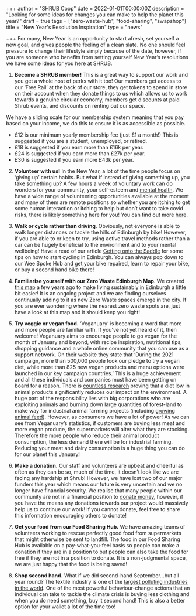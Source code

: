 +++
author = "SHRUB Coop"
date = 2022-01-01T00:00:00Z
description = "Looking for some ideas for changes you can make to help the planet this year?"
draft = true
tags = ["zero-waste-hub", "food-sharing", "swapshop"]
title = "New Year's Resolution Inspiration"
type = "news"

+++
For many, New Year is an opportunity to start afresh, set yourself a new goal, and gives people the feeling of a clean slate. No one should feel pressure to change their lifestyle simply because of the date, however, if you are someone who benefits from setting yourself New Year’s resolutions we have some ideas for you here at SHRUB.

1. **Become a SHRUB member!** This is a great way to support our work and you get a whole host of perks with it too! Our members get access to our ‘Free Rail’ at the back of our store, they get tokens to spend in store on their account when they donate things to us which allows us to work towards a genuine circular economy, members get discounts at paid Shrub events, and discounts on renting out our space.

We have a sliding scale for our membership system meaning that you pay based on your income, we do this to ensure it is as accessible as possible.

* £12 is our minimum yearly membership fee (just £1 a month!) This is suggested if you are a student, unemployed, or retired.
* £18 is suggested if you earn more than £16k per year.
* £24 is suggested if you earn more than £27k per year.
* £30 is suggested if you earn more £43k per year.

2. **Volunteer with us!** In the New Year, a lot of the time people focus on ‘giving up’ certain habits. But what if instead of giving something up, you take something up? A few hours a week of voluntary work can do wonders for your community, your self-esteem and [mental health](https://www.mentalhealth.org.uk/campaigns/kindness/kindness-matters-guide). We have a wide range of volunteering opportunities available at the moment and many of them are remote positions so whether you are itching to get some human interaction or itching to help but don’t want to take covid risks, there is likely something here for you! You can find out more [here](https://www.shrubcoop.org/get-involved/).

3. **Walk or cycle rather than driving**. Obviously, not everyone is able to walk longer distances or tackle the hills of Edinburgh by bike! However, if you are able to or keen to try, using active travel methods rather than a car can be hugely beneficial to the environment and to your mental wellbeing! Have a read of our article [Getting onto the Saddle](https://www.shrubcoop.org/getting-onto-the-saddle/) for some tips on how to start cycling in Edinburgh. You can always pop down to our Wee Spoke Hub and get your bike repaired, learn to repair your bike, or buy a second hand bike there!

4. **Familiarise yourself with our Zero Waste Edinburgh Map**. We created [this map](https://www.shrubcoop.org/zero-waste-edinburgh/) a few years ago to make living sustainably in Edinburgh a little bit easier! It is an ongoing project and we are finding ourselves continually adding to it as new Zero Waste spaces emerge in the city. If you are ever wondering where the nearest zero waste spots are, just have a look at this map and it should keep you right!

5. **Try veggie or vegan food.** ‘Veganuary’ is becoming a word that more and more people are familiar with. If you’ve not yet heard of it, then welcome! Veganuary aims to encourage people to go vegan for the month of January and beyond, with recipe inspiration, nutritional tips, shopping guidance and a whole online community that you can use as a support network. On their website they state that ‘During the 2021 campaign, more than 500,000 people took our pledge to try a vegan diet, while more than 825 new vegan products and menu options were launched in our key campaign countries.’ This is a huge achievement and all these individuals and companies must have been getting on board for a reason. There is [countless research](https://www.greenpeace.org.uk/news/why-meat-is-bad-for-the-environment/) proving that a diet low in animal products significantly reduces our impact on the environment. A huge part of the responsibility lies with big corporations who are exploiting animals and burning down large quantities of forest-land to make way for industrial animal farming projects (including [growing animal feed](https://www.youtube.com/watch?v=ki9PoTWiMTk&t=36s)). However, as consumers we have a lot of power! As we can see from Veganuary’s statistics, if customers are buying less meat and more vegan produce, the supermarkets will alter what they are stocking. Therefore the more people who reduce their animal product consumption, the less demand there will be for industrial farming. Reducing your meat and dairy consumption is a huge thing you can do for our planet this January!
6. **Make a donation.** Our staff and volunteers are upbeat and cheerful as often as they can be so, much of the time, it doesn’t look like we are facing any hardship at Shrub! However, we have lost two of our major funders this year which means our future is very uncertain and we no longer have financial security. We realise that many people within our community are not in a financial position to [donate money](https://www.shrubcoop.org/donate/), however, if you have the means any donations towards our project would massively help us to continue our work! If you cannot donate, feel free to share this information encouraging others to donate!

7. **Get your food from our Food Sharing Hub.** We have amazing teams of volunteers working to rescue perfectly good food from supermarkets that might otherwise be sent to landfill. The food in our Food Sharing Hub is available on a pay-what-you-feel basis so people can make a donation if they are in a position to but people can also take the food for free if they are not in a position to donate. It is a non-judgmental space, we are just happy that the food is being saved!
8. **Shop second hand.** What if we did second-hand September…but all year round? The textile industry is one of the [largest polluting industries in the world](https://www.theguardian.com/fashion/2019/jun/23/five-ways-fashion-damages-the-planet). One of the most powerful behaviour-change actions that an individual can take to tackle the climate crisis is buying less clothing and when you do need something, buy it second hand! This is also a better option for your wallet a lot of the time too!